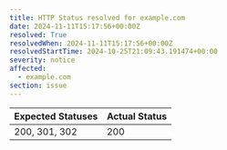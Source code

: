 ```yaml
---
title: HTTP Status resolved for example.com
date: 2024-11-11T15:17:56+00:00Z
resolved: True
resolvedWhen: 2024-11-11T15:17:56+00:00Z
resolvedStartTime: 2024-10-25T21:09:43.191474+00:00
severity: notice
affected:
  - example.com
section: issue
---
```


| Expected Statuses | Actual Status  |
|-------------------|----------------|
| 200, 301, 302 | 200 |
